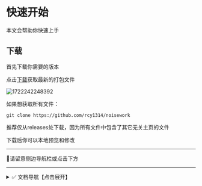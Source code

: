 # 快速开始

本文会帮助你快速上手

## 下载

首先下载你需要的版本

点击[下载](https://github.com/rcy1314/noisework/releases)获取最新的打包文件

![1722242248392](https://jsd.cdn.noisework.cn/gh/rcy1314/tuchuang@main/uPic/1722242248392.png)

如果想获取所有文件：

```
git clone https://github.com/rcy1314/noisework
```

推荐仅从releases处下载，因为所有文件中包含了其它无关主页的文件

下载后你可以本地预览和修改

------

🌈请留意侧边导航栏或点击下方

------

<details>
<summary>✅ 文档导航【点击展开】</summary>

### index首页

[概述](https://docs.noisework.cn/guide/index/intro.html)

[基本配置](https://docs.noisework.cn/guide/index/config.html)

[随机背景前景](https://docs.noisework.cn/guide/index/background.html)

[音乐部件](https://docs.noisework.cn/guide/index/music.html)

[问候提醒弹窗](https://docs.noisework.cn/guide/index/hello.html)

[模拟终端](https://docs.noisework.cn/guide/index/terminal.html)

[广告位部件](https://docs.noisework.cn/guide/index/ads.html)

[RSS动态卡片](https://docs.noisework.cn/guide/index/rss.html)

[侧边文字通告](https://docs.noisework.cn/guide/index/text.html)

[隐藏式时钟](https://docs.noisework.cn/guide/index/clock.html)

[隐藏式页脚](https://docs.noisework.cn/guide/index/footer.html)

[侧边导航按钮](https://docs.noisework.cn/guide/index/tab.html)

### home页

[概述](https://docs.noisework.cn/guide/home/intro.html)

[基本配置](https://docs.noisework.cn/guide/home/config.html)

[头像配置](https://docs.noisework.cn/guide/home/logo.html)

[音乐部件](https://docs.noisework.cn/guide/home/music.html)

[问候时间部件](https://docs.noisework.cn/guide/home/hello.html)

[RSS动态卡片](https://docs.noisework.cn/guide/home/rss.html)

[云盘资源卡片](https://docs.noisework.cn/guide/home/yunpan.html)

[摸鱼日历](https://docs.noisework.cn/guide/home/moyu.html)

[躲猫猫](https://docs.noisework.cn/guide/home/maomao.html)

[轮播相册](https://docs.noisework.cn/guide/home/photo.html)

[手机页导航](https://docs.noisework.cn/guide/home/nav.html)

[公告通知](https://docs.noisework.cn/guide/home/notify.html)

[每日60秒](https://docs.noisework.cn/guide/home/days.html)

### PWA模式

[配置](https://docs.noisework.cn/guide/pwa.html)

### loading载入

[配置](https://docs.noisework.cn/guide/loading.html)

### 聊天室

[配置](https://docs.noisework.cn/guide/chat.html)

### 右键菜单

[配置](https://docs.noisework.cn/guide/right.html)



</details>
